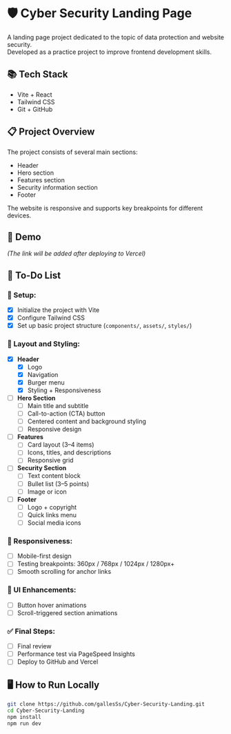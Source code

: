 # 🛡 Cyber Security Landing Page

A landing page project dedicated to the topic of data protection and website security.  
Developed as a practice project to improve frontend development skills.

## 📚 Tech Stack

- Vite + React  
- Tailwind CSS  
- Git + GitHub  

## 📋 Project Overview

The project consists of several main sections:  
- Header  
- Hero section  
- Features section  
- Security information section  
- Footer  

The website is responsive and supports key breakpoints for different devices.

## 🚀 Demo

*(The link will be added after deploying to Vercel)*

## 📝 To-Do List

### 🔧 Setup:

- [x] Initialize the project with Vite
- [x] Configure Tailwind CSS
- [x] Set up basic project structure (`components/`, `assets/`, `styles/`)

### 🧱 Layout and Styling:

- [x] **Header**
  - [x] Logo
  - [x] Navigation
  - [x] Burger menu
  - [x] Styling + Responsiveness

- [ ] **Hero Section**
  - [ ] Main title and subtitle
  - [ ] Call-to-action (CTA) button
  - [ ] Centered content and background styling
  - [ ] Responsive design

- [ ] **Features**
  - [ ] Card layout (3–4 items)
  - [ ] Icons, titles, and descriptions
  - [ ] Responsive grid

- [ ] **Security Section**
  - [ ] Text content block
  - [ ] Bullet list (3–5 points)
  - [ ] Image or icon

- [ ] **Footer**
  - [ ] Logo + copyright
  - [ ] Quick links menu
  - [ ] Social media icons

### 📱 Responsiveness:

- [ ] Mobile-first design
- [ ] Testing breakpoints: 360px / 768px / 1024px / 1280px+
- [ ] Smooth scrolling for anchor links

### 💄 UI Enhancements:

- [ ] Button hover animations
- [ ] Scroll-triggered section animations

### ✅ Final Steps:

- [ ] Final review
- [ ] Performance test via PageSpeed Insights
- [ ] Deploy to GitHub and Vercel

## 🖥 How to Run Locally

```bash
git clone https://github.com/gallesSs/Cyber-Security-Landing.git
cd Cyber-Security-Landing
npm install
npm run dev
